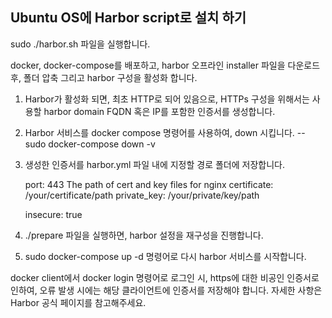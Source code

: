 ## Ubuntu OS에 Harbor script로 설치 하기 ##

sudo ./harbor.sh 파일을 실행합니다.

docker, docker-compose를 배포하고, harbor 오프라인 installer 파일을 다운로드 후, 폴더 압축 그리고 harbor 구성을 활성화 합니다.

1. Harbor가 활성화 되면, 최초 HTTP로 되어 있음으로, HTTPs 구성을 위해서는 사용할 harbor domain FQDN 혹은 IP를 포함한 인증서를 생성합니다.
2. Harbor 서비스를 docker compose 명령어를 사용하여, down 시킵니다.
   -- sudo docker-compose down -v
3. 생성한 인증서를 harbor.yml 파일 내에 지정할 경로 폴더에 저장합니다.
   
   port: 443
   The path of cert and key files for nginx
   certificate: /your/certificate/path
   private_key: /your/private/key/path
   
   insecure: true
   
5. ./prepare 파일을 실행하면, harbor 설정을 재구성을 진행합니다.
6. sudo docker-compose up -d 명령어로 다시 harbor 서비스를 시작합니다.

docker client에서 docker login 명령어로 로그인 시, https에 대한 비공인 인증서로 인하여, 오류 발생 시에는 해당 클라이언트에 인증서를 저장해야 합니다.
자세한 사항은 Harbor 공식 페이지를 참고해주세요.

